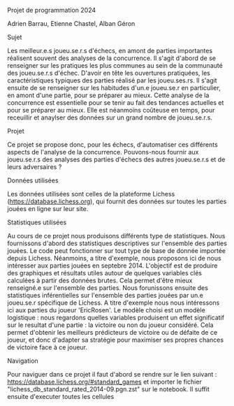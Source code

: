 Projet de programmation 2024

Adrien Barrau, Etienne Chastel, Alban Géron


Sujet

Les meilleur.e.s joueu.se.r.s d'échecs, en amont de parties importantes réalisent souvent des analyses de la concurrence. Il s'agit d'abord de se renseigner sur les pratiques les plus communes au sein de la communauté des joueu.se.r.s d'échec. D'avoir en tête les ouvertures pratiquées, les caractéristiques typiques des parties réalisé par les joueu.ses.rs. Il s'agit ensuite de se renseigner sur les habitudes d'un.e joueu.se.r en particulier, en amont d'une partie, pour se préparer au mieux. Cette analyse de la concurrence est essentielle pour se tenir au fait des tendances actuelles et pour se préparer au mieux. Elle est néanmoins coûteuse en temps, pour receuillir et anaylser des données sur un grand nombre de joueu.se.r.s. 


Projet

Ce projet se propose donc, pour les échecs, d'automatiser ces différents aspects de l'analyse de la concurrence. Pouvons-nous fournir aux joueu.se.r.s des analyses des parties d'échecs des autres joueu.se.r.s et de leurs adversaires ?


Données utilisées

Les données utilisées sont celles de la plateforme Lichess (https://database.lichess.org), qui fournit des données sur toutes les parties jouées en ligne sur leur site. 


Statistiques utilisées

Au cours de ce projet nous produisons différents type de statistiques.
Nous fournissons d'abord des statistiques descriptives sur l'ensemble des parties jouées. Le code peut fonctionner sur tout type de base de donnée importée depuis Lichess. Néanmoins, a titre d'exemple, nous proposons ici de nous intéresser aux parties jouées en septebre 2014. L'objectif est de produire des graphiques et résultats utiles autour de quelques variables clés calculées à partir des données brutes. Cela permet d'être mieux renseigné.e sur l'ensemble des parties.
Nous forunissons ensuite des statistiques inférentielles sur l'ensemble des parties jouées par un.e joueu.se.r spécifique de Lichess. A titre d'exemple nous nous intéressons ici aux parties du joueur 'EricRosen'. Le modèle choisi est un modèle logistique : nous regardons quelles variables produisent un effet significatif sur le resultat d'une partie : la victoire ou non du joueur considéré. Cela permet d'obtenir les meilleurs prédicteurs de victoire ou de défaite de ce joueur, et donc d'adapter sa stratégie pour maximiser ses propres chances de victoire face à ce joueur.


Navigation

Pour naviguer dans ce projet il faut d'abord se rendre sur le lien suivant : https://database.lichess.org/#standard_games et importer le fichier "lichess_db_standard_rated_2014-09.pgn.zst" sur le notebook. Il suffit ensuite d'executer toutes les cellules
